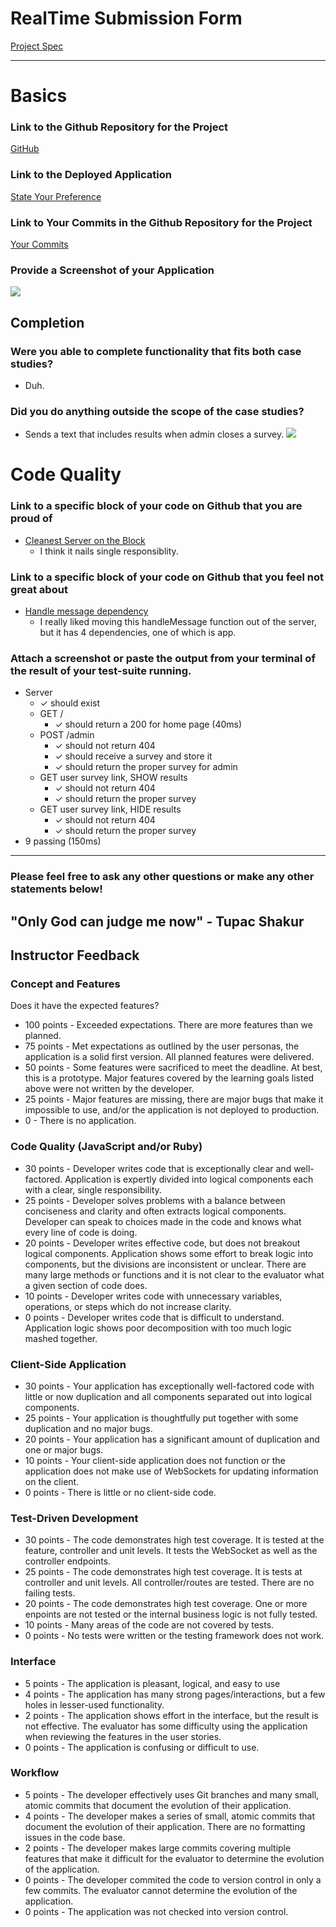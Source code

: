 # RealTime Submission Form
[Project Spec](https://github.com/turingschool/curriculum/blob/master/source/projects/real_time.markdown)

------

# Basics

### Link to the Github Repository for the Project
[GitHub](https://github.com/stevepentler/RealTime)

### Link to the Deployed Application
[State Your Preference](https://state-your-preference.herokuapp.com/)

### Link to Your Commits in the Github Repository for the Project
[Your Commits](https://github.com/stevepentler/RealTime/commits/master)

### Provide a Screenshot of your Application
![](http://g.recordit.co/jCytnvwzFx.gif)

## Completion

### Were you able to complete functionality that fits both case studies?
- Duh.


### Did you do anything outside the scope of the case studies?
- Sends a text that includes results when admin closes a survey.
![](http://i.imgur.com/oJhRmM7.jpg)

# Code Quality

### Link to a specific block of your code on Github that you are proud of
- [Cleanest Server on the Block](https://github.com/stevepentler/RealTime/blob/master/server.js#L21-L58)
    - I think it nails single responsiblity.

### Link to a specific block of your code on Github that you feel not great about
- [Handle message dependency](https://github.com/stevepentler/RealTime/blob/master/server.js#L48)
    - I really liked moving this handleMessage function out of the server, but it has 4 dependencies, one of which is app.


### Attach a screenshot or paste the output from your terminal of the result of your test-suite running.
  - Server
    - ✓ should exist
    - GET /
        - ✓ should return a 200 for home page (40ms)
    - POST /admin
        - ✓ should not return 404
        - ✓ should receive a survey and store it
        - ✓ should return the proper survey for admin
    - GET user survey link, SHOW results
        - ✓ should not return 404
        - ✓ should return the proper survey
    - GET user survey link, HIDE results
        - ✓ should not return 404
        - ✓ should return the proper survey
- 9 passing (150ms)

-----

### Please feel free to ask any other questions or make any other statements below!

"Only God can judge me now" - Tupac Shakur
-----

## Instructor Feedback

### Concept and Features

Does it have the expected features?

* 100 points - Exceeded expectations. There are more features than we planned.
* 75 points - Met expectations as outlined by the user personas, the application is a solid first version. All planned features were delivered.
* 50 points - Some features were sacrificed to meet the deadline. At best, this is a prototype. Major features covered by the learning goals listed above were not written by the developer.
* 25 points - Major features are missing, there are major bugs that make it impossible to use, and/or the application is not deployed to production.
* 0 - There is no application.

### Code Quality (JavaScript and/or Ruby)

* 30 points - Developer writes code that is exceptionally clear and well-factored. Application is expertly divided into logical components each with a clear, single responsibility.
* 25 points - Developer solves problems with a balance between conciseness and clarity and often extracts logical components. Developer can speak to choices made in the code and knows what every line of code is doing.
* 20 points - Developer writes effective code, but does not breakout logical components. Application shows some effort to break logic into components, but the divisions are inconsistent or unclear. There are many large methods or functions and it is not clear to the evaluator what a given section of code does.
* 10 points - Developer writes code with unnecessary variables, operations, or steps which do not increase clarity.
* 0 points - Developer writes code that is difficult to understand. Application logic shows poor decomposition with too much logic mashed together.

### Client-Side Application

* 30 points - Your application has exceptionally well-factored code with little or now duplication and all components separated out into logical components.
* 25 points - Your application is thoughtfully put together with some duplication and no major bugs.
* 20 points - Your application has a significant amount of duplication and one or major bugs.
* 10 points - Your client-side application does not function or the application does not make use of WebSockets for updating information on the client.
* 0 points - There is little or no client-side code.

### Test-Driven Development

* 30 points - The code demonstrates high test coverage. It is tested at the feature, controller and unit levels. It tests the WebSocket as well as the controller endpoints.
* 25 points - The code demonstrates high test coverage. It is tests at controller and unit levels. All controller/routes are tested. There are no failing tests.
* 20 points - The code demonstrates high test coverage. One or more enpoints are not tested or the internal business logic is not fully tested.
* 10 points - Many areas of the code are not covered by tests.
* 0 points - No tests were written or the testing framework does not work.

### Interface

* 5 points - The application is pleasant, logical, and easy to use
* 4 points - The application has many strong pages/interactions, but a few holes in lesser-used functionality.
* 2 points - The application shows effort in the interface, but the result is not effective. The evaluator has some difficulty using the application when reviewing the features in the user stories.
* 0 points - The application is confusing or difficult to use.

### Workflow

* 5 points - The developer effectively uses Git branches and many small, atomic commits that document the evolution of their application.
* 4 points - The developer makes a series of small, atomic commits that document the evolution of their application. There are no formatting issues in the code base.
* 2 points - The developer makes large commits covering multiple features that make it difficult for the evaluator to determine the evolution of the application.
* 0 points - The developer commited the code to version control in only a few commits. The evaluator cannot determine the evolution of the application.
* 0 points - The application was not checked into version control.